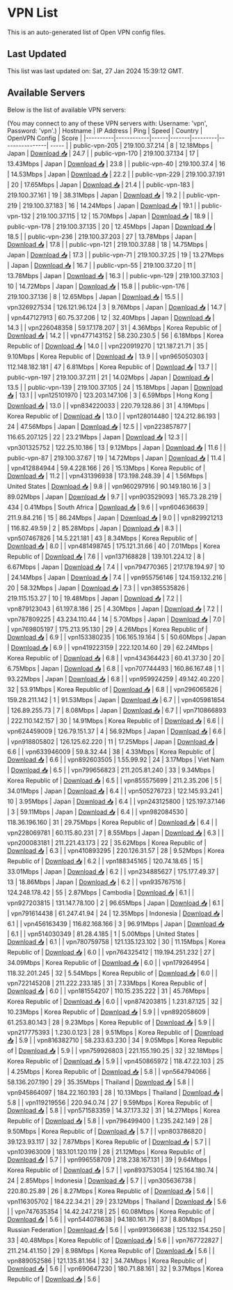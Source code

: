 # VPN List

This is an auto-generated list of Open VPN config files.

## Last Updated

This list was last updated on: Sat, 27 Jan 2024 15:39:12 GMT.

## Available Servers

Below is the list of available VPN servers:

(You may connect to any of these VPN servers with: Username: 'vpn', Password: 'vpn'.)
| Hostname | IP Address | Ping | Speed | Country | OpenVPN Config | Score |
|----------|------------|------|-------|---------|----------------| ----- |
| public-vpn-205 | 219.100.37.214 | 8 | 12.18Mbps | Japan | [Download 📥](./configs/server_0_JP.ovpn) | 24.7 |
| public-vpn-170 | 219.100.37.134 | 17 | 13.43Mbps | Japan | [Download 📥](./configs/server_1_JP.ovpn) | 23.8 |
| public-vpn-40 | 219.100.37.4 | 16 | 14.53Mbps | Japan | [Download 📥](./configs/server_2_JP.ovpn) | 22.2 |
| public-vpn-229 | 219.100.37.191 | 20 | 17.65Mbps | Japan | [Download 📥](./configs/server_3_JP.ovpn) | 21.4 |
| public-vpn-183 | 219.100.37.161 | 19 | 38.31Mbps | Japan | [Download 📥](./configs/server_4_JP.ovpn) | 19.2 |
| public-vpn-219 | 219.100.37.183 | 16 | 14.24Mbps | Japan | [Download 📥](./configs/server_5_JP.ovpn) | 19.1 |
| public-vpn-132 | 219.100.37.115 | 12 | 15.70Mbps | Japan | [Download 📥](./configs/server_6_JP.ovpn) | 18.9 |
| public-vpn-178 | 219.100.37.135 | 20 | 12.45Mbps | Japan | [Download 📥](./configs/server_7_JP.ovpn) | 18.5 |
| public-vpn-236 | 219.100.37.203 | 27 | 13.78Mbps | Japan | [Download 📥](./configs/server_8_JP.ovpn) | 17.8 |
| public-vpn-121 | 219.100.37.88 | 18 | 14.75Mbps | Japan | [Download 📥](./configs/server_9_JP.ovpn) | 17.3 |
| public-vpn-71 | 219.100.37.25 | 19 | 13.27Mbps | Japan | [Download 📥](./configs/server_10_JP.ovpn) | 16.7 |
| public-vpn-55 | 219.100.37.20 | 11 | 13.78Mbps | Japan | [Download 📥](./configs/server_11_JP.ovpn) | 16.3 |
| public-vpn-129 | 219.100.37.103 | 10 | 14.72Mbps | Japan | [Download 📥](./configs/server_12_JP.ovpn) | 15.8 |
| public-vpn-176 | 219.100.37.136 | 8 | 12.65Mbps | Japan | [Download 📥](./configs/server_13_JP.ovpn) | 15.5 |
| vpn326927534 | 126.121.96.124 | 3 | 9.76Mbps | Japan | [Download 📥](./configs/server_14_JP.ovpn) | 14.7 |
| vpn447127913 | 60.75.37.206 | 12 | 32.40Mbps | Japan | [Download 📥](./configs/server_15_JP.ovpn) | 14.3 |
| vpn226048358 | 59.17.178.207 | 31 | 4.36Mbps | Korea Republic of | [Download 📥](./configs/server_16_KR.ovpn) | 14.2 |
| vpn477143152 | 58.230.230.5 | 56 | 6.18Mbps | Korea Republic of | [Download 📥](./configs/server_17_KR.ovpn) | 14.0 |
| vpn220919270 | 121.187.21.71 | 35 | 9.10Mbps | Korea Republic of | [Download 📥](./configs/server_18_KR.ovpn) | 13.9 |
| vpn965050303 | 112.148.182.181 | 47 | 6.81Mbps | Korea Republic of | [Download 📥](./configs/server_19_KR.ovpn) | 13.7 |
| public-vpn-197 | 219.100.37.211 | 21 | 14.02Mbps | Japan | [Download 📥](./configs/server_20_JP.ovpn) | 13.5 |
| public-vpn-139 | 219.100.37.105 | 24 | 15.18Mbps | Japan | [Download 📥](./configs/server_21_JP.ovpn) | 13.1 |
| vpn125101970 | 123.203.147.106 | 3 | 6.59Mbps | Hong Kong | [Download 📥](./configs/server_22_HK.ovpn) | 13.0 |
| vpn834220033 | 220.79.128.86 | 31 | 4.19Mbps | Korea Republic of | [Download 📥](./configs/server_23_KR.ovpn) | 13.0 |
| vpn128014480 | 124.212.86.193 | 24 | 47.56Mbps | Japan | [Download 📥](./configs/server_24_JP.ovpn) | 12.5 |
| vpn223857877 | 116.65.207.125 | 22 | 23.21Mbps | Japan | [Download 📥](./configs/server_25_JP.ovpn) | 12.3 |
| vpn301325752 | 122.25.10.186 | 13 | 9.12Mbps | Japan | [Download 📥](./configs/server_26_JP.ovpn) | 11.6 |
| public-vpn-87 | 219.100.37.67 | 19 | 14.72Mbps | Japan | [Download 📥](./configs/server_27_JP.ovpn) | 11.4 |
| vpn412884944 | 59.4.228.166 | 26 | 15.13Mbps | Korea Republic of | [Download 📥](./configs/server_28_KR.ovpn) | 11.2 |
| vpn431396938 | 173.198.248.39 | 4 | 1.56Mbps | United States | [Download 📥](./configs/server_29_US.ovpn) | 9.8 |
| vpn960297916 | 90.149.180.16 | 3 | 89.02Mbps | Japan | [Download 📥](./configs/server_30_JP.ovpn) | 9.7 |
| vpn903529093 | 165.73.28.219 | 434 | 0.41Mbps | South Africa | [Download 📥](./configs/server_31_ZA.ovpn) | 9.6 |
| vpn604636639 | 211.9.84.216 | 15 | 86.24Mbps | Japan | [Download 📥](./configs/server_32_JP.ovpn) | 9.0 |
| vpn829921213 | 116.82.49.59 | 2 | 85.28Mbps | Japan | [Download 📥](./configs/server_33_JP.ovpn) | 8.3 |
| vpn507467826 | 14.5.221.181 | 43 | 8.34Mbps | Korea Republic of | [Download 📥](./configs/server_34_KR.ovpn) | 8.0 |
| vpn481498745 | 175.121.31.66 | 40 | 7.01Mbps | Korea Republic of | [Download 📥](./configs/server_35_KR.ovpn) | 7.6 |
| vpn137168828 | 139.101.224.12 | 8 | 6.67Mbps | Japan | [Download 📥](./configs/server_36_JP.ovpn) | 7.4 |
| vpn794770365 | 217.178.194.97 | 10 | 24.14Mbps | Japan | [Download 📥](./configs/server_37_JP.ovpn) | 7.4 |
| vpn955756146 | 124.159.132.216 | 20 | 58.32Mbps | Japan | [Download 📥](./configs/server_38_JP.ovpn) | 7.3 |
| vpn385535826 | 219.115.153.27 | 10 | 19.48Mbps | Japan | [Download 📥](./configs/server_39_JP.ovpn) | 7.2 |
| vpn879123043 | 61.197.8.186 | 25 | 4.30Mbps | Japan | [Download 📥](./configs/server_40_JP.ovpn) | 7.2 |
| vpn787809225 | 43.234.110.44 | 14 | 5.70Mbps | Japan | [Download 📥](./configs/server_41_JP.ovpn) | 7.0 |
| vpn769805197 | 175.213.95.130 | 29 | 4.26Mbps | Korea Republic of | [Download 📥](./configs/server_42_KR.ovpn) | 6.9 |
| vpn153380235 | 106.165.19.164 | 5 | 50.60Mbps | Japan | [Download 📥](./configs/server_43_JP.ovpn) | 6.9 |
| vpn419223159 | 222.120.14.60 | 29 | 62.24Mbps | Korea Republic of | [Download 📥](./configs/server_44_KR.ovpn) | 6.8 |
| vpn434364423 | 60.41.37.30 | 20 | 6.75Mbps | Japan | [Download 📥](./configs/server_45_JP.ovpn) | 6.8 |
| vpn707744493 | 160.86.167.48 | 1 | 93.22Mbps | Japan | [Download 📥](./configs/server_46_JP.ovpn) | 6.8 |
| vpn959924259 | 49.142.40.220 | 32 | 53.91Mbps | Korea Republic of | [Download 📥](./configs/server_47_KR.ovpn) | 6.8 |
| vpn296065826 | 159.28.211.142 | 1 | 91.53Mbps | Japan | [Download 📥](./configs/server_48_JP.ovpn) | 6.7 |
| vpn405981854 | 126.89.255.73 | 7 | 8.08Mbps | Japan | [Download 📥](./configs/server_49_JP.ovpn) | 6.7 |
| vpn710866893 | 222.110.142.157 | 30 | 14.91Mbps | Korea Republic of | [Download 📥](./configs/server_50_KR.ovpn) | 6.6 |
| vpn624459009 | 126.79.151.37 | 4 | 56.92Mbps | Japan | [Download 📥](./configs/server_51_JP.ovpn) | 6.6 |
| vpn918805802 | 126.125.62.220 | 11 | 17.25Mbps | Japan | [Download 📥](./configs/server_52_JP.ovpn) | 6.6 |
| vpn633946009 | 59.8.32.44 | 38 | 4.33Mbps | Korea Republic of | [Download 📥](./configs/server_53_KR.ovpn) | 6.6 |
| vpn892603505 | 1.55.99.92 | 24 | 3.17Mbps | Viet Nam | [Download 📥](./configs/server_54_VN.ovpn) | 6.5 |
| vpn799656823 | 211.205.81.240 | 33 | 9.34Mbps | Korea Republic of | [Download 📥](./configs/server_55_KR.ovpn) | 6.5 |
| vpn855575699 | 211.2.35.206 | 5 | 34.01Mbps | Japan | [Download 📥](./configs/server_56_JP.ovpn) | 6.4 |
| vpn505276723 | 122.145.93.241 | 10 | 3.95Mbps | Japan | [Download 📥](./configs/server_57_JP.ovpn) | 6.4 |
| vpn243125800 | 125.197.37.146 | 3 | 59.11Mbps | Japan | [Download 📥](./configs/server_58_JP.ovpn) | 6.4 |
| vpn982084530 | 118.36.196.160 | 31 | 29.75Mbps | Korea Republic of | [Download 📥](./configs/server_59_KR.ovpn) | 6.4 |
| vpn228069781 | 60.115.80.231 | 7 | 8.55Mbps | Japan | [Download 📥](./configs/server_60_JP.ovpn) | 6.3 |
| vpn200083181 | 211.221.43.173 | 22 | 35.62Mbps | Korea Republic of | [Download 📥](./configs/server_61_KR.ovpn) | 6.3 |
| vpn410893295 | 220.126.31.57 | 28 | 9.52Mbps | Korea Republic of | [Download 📥](./configs/server_62_KR.ovpn) | 6.2 |
| vpn188345165 | 120.74.18.65 | 15 | 33.01Mbps | Japan | [Download 📥](./configs/server_63_JP.ovpn) | 6.2 |
| vpn234885627 | 175.177.49.37 | 13 | 18.86Mbps | Japan | [Download 📥](./configs/server_64_JP.ovpn) | 6.2 |
| vpn935767516 | 124.248.178.42 | 55 | 2.87Mbps | Cambodia | [Download 📥](./configs/server_65_KH.ovpn) | 6.1 |
| vpn927203815 | 131.147.78.100 | 2 | 96.65Mbps | Japan | [Download 📥](./configs/server_66_JP.ovpn) | 6.1 |
| vpn791614438 | 61.247.41.94 | 24 | 12.35Mbps | Indonesia | [Download 📥](./configs/server_67_ID.ovpn) | 6.1 |
| vpn456163439 | 116.82.168.166 | 3 | 96.91Mbps | Japan | [Download 📥](./configs/server_68_JP.ovpn) | 6.1 |
| vpn514030349 | 81.28.4.185 | 1 | 5.00Mbps | United States | [Download 📥](./configs/server_69_US.ovpn) | 6.1 |
| vpn780759758 | 121.135.123.102 | 30 | 11.15Mbps | Korea Republic of | [Download 📥](./configs/server_70_KR.ovpn) | 6.0 |
| vpn764325412 | 119.194.251.232 | 27 | 34.09Mbps | Korea Republic of | [Download 📥](./configs/server_71_KR.ovpn) | 6.0 |
| vpn179264954 | 118.32.201.245 | 32 | 5.54Mbps | Korea Republic of | [Download 📥](./configs/server_72_KR.ovpn) | 6.0 |
| vpn722145208 | 211.222.233.185 | 31 | 7.33Mbps | Korea Republic of | [Download 📥](./configs/server_73_KR.ovpn) | 6.0 |
| vpn181554207 | 110.15.235.222 | 31 | 45.76Mbps | Korea Republic of | [Download 📥](./configs/server_74_KR.ovpn) | 6.0 |
| vpn874203815 | 1.231.87.125 | 32 | 10.23Mbps | Korea Republic of | [Download 📥](./configs/server_75_KR.ovpn) | 5.9 |
| vpn892058609 | 61.253.80.143 | 28 | 9.23Mbps | Korea Republic of | [Download 📥](./configs/server_76_KR.ovpn) | 5.9 |
| vpn217775393 | 1.230.0.123 | 28 | 9.51Mbps | Korea Republic of | [Download 📥](./configs/server_77_KR.ovpn) | 5.9 |
| vpn816382710 | 58.233.63.230 | 34 | 9.05Mbps | Korea Republic of | [Download 📥](./configs/server_78_KR.ovpn) | 5.9 |
| vpn759926803 | 221.155.190.25 | 32 | 32.18Mbps | Korea Republic of | [Download 📥](./configs/server_79_KR.ovpn) | 5.9 |
| vpn450865972 | 118.47.22.103 | 25 | 4.25Mbps | Korea Republic of | [Download 📥](./configs/server_80_KR.ovpn) | 5.8 |
| vpn564794066 | 58.136.207.190 | 29 | 35.35Mbps | Thailand | [Download 📥](./configs/server_81_TH.ovpn) | 5.8 |
| vpn945864097 | 184.22.160.193 | 28 | 10.13Mbps | Thailand | [Download 📥](./configs/server_82_TH.ovpn) | 5.8 |
| vpn119219556 | 220.94.0.74 | 27 | 9.59Mbps | Korea Republic of | [Download 📥](./configs/server_83_KR.ovpn) | 5.8 |
| vpn571583359 | 14.37.173.32 | 31 | 14.27Mbps | Korea Republic of | [Download 📥](./configs/server_84_KR.ovpn) | 5.8 |
| vpn796499400 | 1.235.242.149 | 28 | 9.50Mbps | Korea Republic of | [Download 📥](./configs/server_85_KR.ovpn) | 5.7 |
| vpn803786820 | 39.123.93.117 | 32 | 7.87Mbps | Korea Republic of | [Download 📥](./configs/server_86_KR.ovpn) | 5.7 |
| vpn103963009 | 183.101.120.119 | 28 | 21.12Mbps | Korea Republic of | [Download 📥](./configs/server_87_KR.ovpn) | 5.7 |
| vpn996558709 | 218.238.167.131 | 39 | 9.64Mbps | Korea Republic of | [Download 📥](./configs/server_88_KR.ovpn) | 5.7 |
| vpn893753054 | 125.164.180.74 | 24 | 2.85Mbps | Indonesia | [Download 📥](./configs/server_89_ID.ovpn) | 5.7 |
| vpn305636738 | 220.80.25.89 | 26 | 8.27Mbps | Korea Republic of | [Download 📥](./configs/server_90_KR.ovpn) | 5.6 |
| vpn116305702 | 184.22.34.21 | 29 | 23.12Mbps | Thailand | [Download 📥](./configs/server_91_TH.ovpn) | 5.6 |
| vpn747635354 | 14.42.247.218 | 25 | 60.08Mbps | Korea Republic of | [Download 📥](./configs/server_92_KR.ovpn) | 5.6 |
| vpn544078638 | 94.180.161.79 | 37 | 8.80Mbps | Russian Federation | [Download 📥](./configs/server_93_RU.ovpn) | 5.6 |
| vpn991366638 | 125.132.154.250 | 33 | 40.48Mbps | Korea Republic of | [Download 📥](./configs/server_94_KR.ovpn) | 5.6 |
| vpn767722827 | 211.214.41.150 | 29 | 8.98Mbps | Korea Republic of | [Download 📥](./configs/server_95_KR.ovpn) | 5.6 |
| vpn889052586 | 121.135.81.164 | 32 | 34.74Mbps | Korea Republic of | [Download 📥](./configs/server_96_KR.ovpn) | 5.6 |
| vpn690647230 | 180.71.88.161 | 32 | 9.37Mbps | Korea Republic of | [Download 📥](./configs/server_97_KR.ovpn) | 5.6 |
